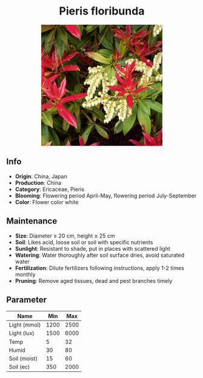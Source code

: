 <h1 align='center'>Pieris floribunda</h1>
<p align="center">
    <img 
        align='center'
        width='320'
        src="../images/pieris floribunda.png" 
        alt='Pieris floribunda' />
</p>

## Info

 - **Origin**: China, Japan
 - **Production**: China
 - **Category**: Ericaceae, Pieris
 - **Blooming**: Flowering period April-May, flowering period July-September
 - **Color**: Flower color white

## Maintenance

 - **Size**: Diameter ≥ 20 cm, height ≥ 25 cm
 - **Soil**: Likes acid, loose soil or soil with specific nutrients
 - **Sunlight**: Resistant to shade, put in places with scattered light
 - **Watering**: Water thoroughly after soil surface dries, avoid saturated water
 - **Fertilization**: Dilute fertilizers following instructions, apply 1-2 times monthly
 - **Pruning**: Remove aged tissues, dead and pest branches timely

## Parameter

| Name         | Min  | Max   |
|--------------|------|-------|
| Light (mmol) | 1200 | 2500  |
| Light (lux)  | 1500 | 6000 |
| Temp         | 5    | 32    |
| Humid        | 30   | 80    |
| Soil (moist) | 15   | 60    |
| Soil (ec)    | 350  | 2000  |